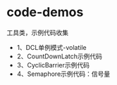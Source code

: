# code-demos
工具类，示例代码收集
* 1、DCL单例模式-volatile
* 2、CountDownLatch示例代码
* 3、CyclicBarrier示例代码
* 4、Semaphore示例代码：信号量